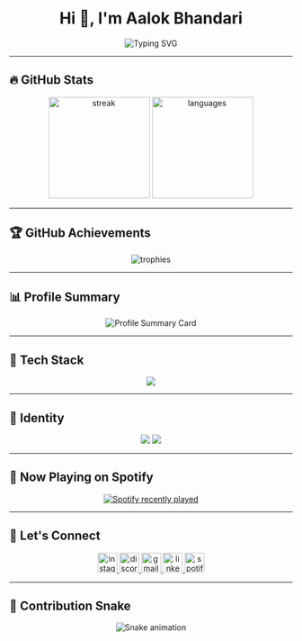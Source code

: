 <h1 align="center">Hi 👋, I'm Aalok Bhandari</h1>

<div align="center">
  <img src="https://readme-typing-svg.demolab.com?font=Fira+Code&pause=1000&color=0CF7E9&center=true&width=435&lines=Tech+Enthusiast;BSc+CSIT+Student;NEPSE+Analyst+%26+Trader;Always+Learning+%F0%9F%93%9A" alt="Typing SVG" />
</div>

---

## 🔥 GitHub Stats
<div align="center">
  <img src="https://github-readme-streak-stats.herokuapp.com/?user=alokbndry10&theme=dark&hide_border=true" height="180" alt="streak" />
  <img src="https://github-readme-stats.vercel.app/api/top-langs/?username=alokbndry10&layout=compact&theme=dark&hide_border=true" height="180" alt="languages" />
</div>

---

## 🏆 GitHub Achievements
<div align="center">
  <img src="https://github-profile-trophy.vercel.app/?username=alokbndry10&theme=darkhub&no-frame=true&row=1&column=6" alt="trophies"/>
</div>

---

## 📊 Profile Summary
<div align="center">
  <img src="http://github-profile-summary-cards.vercel.app/api/cards/profile-details?username=alokbndry10&theme=merko" alt="Profile Summary Card"/>
</div>

---

## 🚀 Tech Stack
<div align="center">
  <img src="https://skillicons.dev/icons?i=html,css,js,react,nodejs,express,mongodb,mysql,java,python,c,cpp,git,github,vscode,postman,linux" />
</div>

---

## 💼 Identity
<div align="center">
  <img src="https://img.shields.io/badge/NEPSE-Analyst-2E8B57?style=for-the-badge&logo=chart-bar&logoColor=white" />
  <img src="https://img.shields.io/badge/Stock%20Trader-📈-blue?style=for-the-badge" />
</div>

---

## 🎵 Now Playing on Spotify
<div align="center">
  <a href="https://open.spotify.com/user/m3u9wyi7rnboml7olb7zv1iyo">
    <img src="https://spotify-recently-played-readme.vercel.app/api?user=m3u9wyi7rnboml7olb7zv1iyo&count=5" alt="Spotify recently played" />
  </a>
</div>

---

## 🤝 Let's Connect
<div align="center">
  <a href="https://www.instagram.com/aalok_bhandari_10" target="_blank">
    <img src="https://img.shields.io/static/v1?message=Instagram&logo=instagram&label=&color=E4405F&logoColor=white&labelColor=&style=for-the-badge" height="35" alt="instagram logo" />
  </a>
  <a href="https://discordapp.com/users/aalokbhandari" target="_blank">
    <img src="https://img.shields.io/static/v1?message=Discord&logo=discord&label=&color=7289DA&logoColor=white&labelColor=&style=for-the-badge" height="35" alt="discord logo" />
  </a>
  <a href="mailto:aalokbhandari320@gmail.com" target="_blank">
    <img src="https://img.shields.io/static/v1?message=Gmail&logo=gmail&label=&color=D14836&logoColor=white&labelColor=&style=for-the-badge" height="35" alt="gmail logo" />
  </a>
  <a href="https://www.linkedin.com/in/aalok-bhandari-4a28b2247" target="_blank">
    <img src="https://img.shields.io/static/v1?message=LinkedIn&logo=linkedin&label=&color=0077B5&logoColor=white&labelColor=&style=for-the-badge" height="35" alt="linkedin logo" />
  </a>
  <a href="https://open.spotify.com/user/m3u9wyi7rnboml7olb7zv1iyo" target="_blank">
    <img src="https://img.shields.io/static/v1?message=Spotify&logo=spotify&label=&color=1DB954&logoColor=white&labelColor=&style=for-the-badge" height="35" alt="spotify logo" />
  </a>
</div>

---

## 🐍 Contribution Snake
<div align="center">
  <img src="https://raw.githubusercontent.com/alokbndry10/alokbndry10/output/snake.svg" alt="Snake animation" />
</div>
